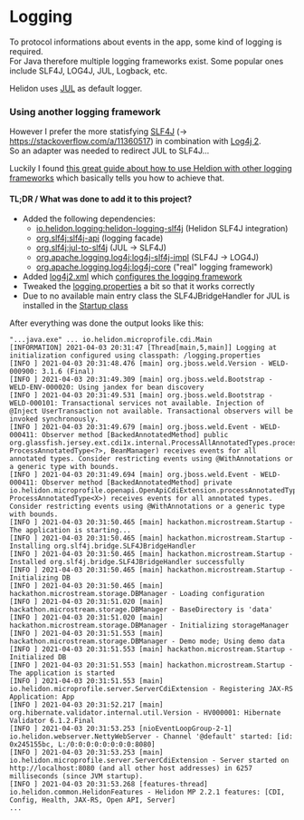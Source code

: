# Logging
To protocol informations about events in the app, some kind of logging is required.<br>
For Java therefore multiple logging frameworks exist. Some popular ones include SLF4J, LOG4J, JUL, Logback, etc.

Helidon uses [JUL](https://docs.oracle.com/javase/8/docs/api/java/util/logging/package-summary.html) as default logger.

### Using another logging framework
However I prefer the more statisfying [SLF4J](http://www.slf4j.org/) (→ https://stackoverflow.com/a/11360517) in combination with [Log4j 2](https://logging.apache.org/log4j/2.x/).<br>
So an adapter was needed to redirect JUL to SLF4J...

Luckily I found [this great guide about how to use Heldion with other logging frameworks](https://medium.com/helidon/helidon-logging-and-mdc-5de272cf085d) which basically tells you how to achieve that.

#### TL;DR / What was done to add it to this project?
* Added the following dependencies:
  * [io.helidon.logging:helidon-logging-slf4j](https://mvnrepository.com/artifact/io.helidon.logging/helidon-logging-slf4j) (Helidon SLF4J integration)
  * [org.slf4j:slf4j-api](https://mvnrepository.com/artifact/org.slf4j/slf4j-api) (logging facade)
  * [org.slf4j:jul-to-slf4j](https://mvnrepository.com/artifact/org.slf4j/jul-to-slf4j) (JUL → SLF4J)
  * [org.apache.logging.log4j:log4j-slf4j-impl](https://mvnrepository.com/artifact/org.apache.logging.log4j/log4j-slf4j-impl) (SLF4J → LOG4J)
  * [org.apache.logging.log4j:log4j-core](https://mvnrepository.com/artifact/org.apache.logging.log4j/log4j-core) ("real" logging framework)
* Added [log4j2.xml](../src/main/resources/log4j2.xml) which [configures the logging framework](https://logging.apache.org/log4j/2.x/manual/configuration.html)
* Tweaked the [logging.properties](../src/main/resources/logging.properties) a bit so that it works correctly
* Due to no available main entry class the SLF4JBridgeHandler for JUL is installed in the [Startup class](../src/main/java/hackathon/microstream/Startup.java#L26-L30)

After everything was done the output looks like this:
```
"...java.exe" ... io.helidon.microprofile.cdi.Main
[INFORMATION] 2021-04-03 20:31:47 [Thread[main,5,main]] Logging at initialization configured using classpath: /logging.properties 
[INFO ] 2021-04-03 20:31:48.476 [main] org.jboss.weld.Version - WELD-000900: 3.1.6 (Final)
[INFO ] 2021-04-03 20:31:49.309 [main] org.jboss.weld.Bootstrap - WELD-ENV-000020: Using jandex for bean discovery
[INFO ] 2021-04-03 20:31:49.531 [main] org.jboss.weld.Bootstrap - WELD-000101: Transactional services not available. Injection of @Inject UserTransaction not available. Transactional observers will be invoked synchronously.
[INFO ] 2021-04-03 20:31:49.679 [main] org.jboss.weld.Event - WELD-000411: Observer method [BackedAnnotatedMethod] public org.glassfish.jersey.ext.cdi1x.internal.ProcessAllAnnotatedTypes.processAnnotatedType(@Observes ProcessAnnotatedType<?>, BeanManager) receives events for all annotated types. Consider restricting events using @WithAnnotations or a generic type with bounds.
[INFO ] 2021-04-03 20:31:49.694 [main] org.jboss.weld.Event - WELD-000411: Observer method [BackedAnnotatedMethod] private io.helidon.microprofile.openapi.OpenApiCdiExtension.processAnnotatedType(@Observes ProcessAnnotatedType<X>) receives events for all annotated types. Consider restricting events using @WithAnnotations or a generic type with bounds.
[INFO ] 2021-04-03 20:31:50.465 [main] hackathon.microstream.Startup - The application is starting...
[INFO ] 2021-04-03 20:31:50.465 [main] hackathon.microstream.Startup - Installing org.slf4j.bridge.SLF4JBridgeHandler
[INFO ] 2021-04-03 20:31:50.465 [main] hackathon.microstream.Startup - Installed org.slf4j.bridge.SLF4JBridgeHandler successfully
[INFO ] 2021-04-03 20:31:50.465 [main] hackathon.microstream.Startup - Initializing DB
[INFO ] 2021-04-03 20:31:50.465 [main] hackathon.microstream.storage.DBManager - Loading configuration
[INFO ] 2021-04-03 20:31:51.020 [main] hackathon.microstream.storage.DBManager - BaseDirectory is 'data'
[INFO ] 2021-04-03 20:31:51.020 [main] hackathon.microstream.storage.DBManager - Initializing storageManager
[INFO ] 2021-04-03 20:31:51.553 [main] hackathon.microstream.storage.DBManager - Demo mode; Using demo data
[INFO ] 2021-04-03 20:31:51.553 [main] hackathon.microstream.Startup - Initialized DB
[INFO ] 2021-04-03 20:31:51.553 [main] hackathon.microstream.Startup - The application is started
[INFO ] 2021-04-03 20:31:51.553 [main] io.helidon.microprofile.server.ServerCdiExtension - Registering JAX-RS Application: App
[INFO ] 2021-04-03 20:31:52.217 [main] org.hibernate.validator.internal.util.Version - HV000001: Hibernate Validator 6.1.2.Final
[INFO ] 2021-04-03 20:31:53.253 [nioEventLoopGroup-2-1] io.helidon.webserver.NettyWebServer - Channel '@default' started: [id: 0x245155bc, L:/0:0:0:0:0:0:0:0:8080]
[INFO ] 2021-04-03 20:31:53.253 [main] io.helidon.microprofile.server.ServerCdiExtension - Server started on http://localhost:8080 (and all other host addresses) in 6257 milliseconds (since JVM startup).
[INFO ] 2021-04-03 20:31:53.268 [features-thread] io.helidon.common.HelidonFeatures - Helidon MP 2.2.1 features: [CDI, Config, Health, JAX-RS, Open API, Server]
...
```
